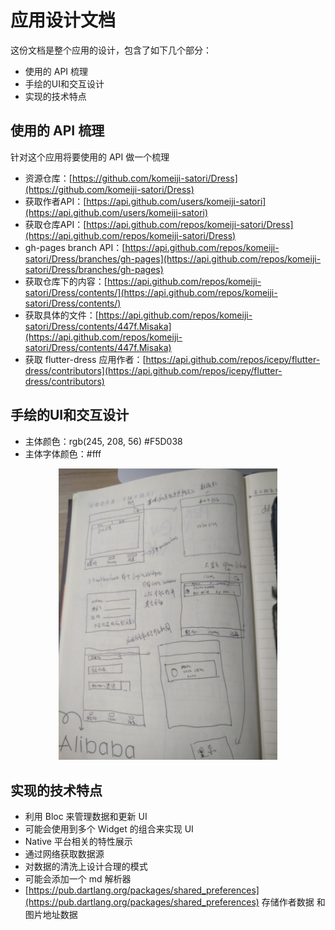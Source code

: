 # 应用设计文档

这份文档是整个应用的设计，包含了如下几个部分：

- 使用的 API 梳理
- 手绘的UI和交互设计
- 实现的技术特点

## 使用的 API 梳理

针对这个应用将要使用的 API 做一个梳理

- 资源仓库：[https://github.com/komeiji-satori/Dress](https://github.com/komeiji-satori/Dress)
- 获取作者API：[https://api.github.com/users/komeiji-satori](https://api.github.com/users/komeiji-satori)
- 获取仓库API：[https://api.github.com/repos/komeiji-satori/Dress](https://api.github.com/repos/komeiji-satori/Dress)
- gh-pages branch API：[https://api.github.com/repos/komeiji-satori/Dress/branches/gh-pages](https://api.github.com/repos/komeiji-satori/Dress/branches/gh-pages)
- 获取仓库下的内容：[https://api.github.com/repos/komeiji-satori/Dress/contents/](https://api.github.com/repos/komeiji-satori/Dress/contents/)
- 获取具体的文件：[https://api.github.com/repos/komeiji-satori/Dress/contents/447f.Misaka](https://api.github.com/repos/komeiji-satori/Dress/contents/447f.Misaka)
- 获取 flutter-dress 应用作者：[https://api.github.com/repos/icepy/flutter-dress/contributors](https://api.github.com/repos/icepy/flutter-dress/contributors)

## 手绘的UI和交互设计

- 主体颜色：rgb(245, 208, 56) #F5D038
- 主体字体颜色：#fff

<div align=center>
  <img src="./assets/app_01.jpeg" width="350"/>
</div>

## 实现的技术特点

- 利用 Bloc 来管理数据和更新 UI
- 可能会使用到多个 Widget 的组合来实现 UI
- Native 平台相关的特性展示
- 通过网络获取数据源
- 对数据的清洗上设计合理的模式
- 可能会添加一个 md 解析器
- [https://pub.dartlang.org/packages/shared_preferences](https://pub.dartlang.org/packages/shared_preferences) 存储作者数据 和 图片地址数据
